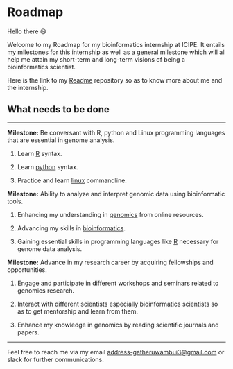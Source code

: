 # Roadmap

Hello there :smiley:
 
Welcome to my Roadmap for my bioinformatics internship at ICIPE. It entails my milestones for this internship as well as a general milestone which will all help me attain my short-term and long-term visions of being a bioinformatics scientist.

Here is the link to my [Readme](https://github.com/Gatheru-rose/rose_bioinformatics_intern/blob/main/README.md) repository so as to know more about me and the internship.

## **What needs to be done**

---
**Milestone:**  Be conversant with R, python and Linux programming languages that are essential in genome analysis.
 
  1. Learn [R](http://swcarpentry.github.io/r-novice-gapminder/) syntax.
 
  2. Learn [python](https://github.com/kipkurui/Python4Bioinformatics2019) syntax.
 
  3. Practice and learn [linux](http://swcarpentry.github.io/shell-novice/) commandline.
 
 **Milestone:** Ability to analyze and interpret genomic data using bioinformatic tools.
  
  1. Enhancing my understanding in [genomics](https://datacarpentry.org/genomics-workshop/) from online resources.
  
  2. Advancing my skills in [bioinformatics](https://training.h3abionet.org/IBT_2017/).
  
  3. Gaining essential skills in programming languages like [R](https://datacarpentry.org/genomics-r-intro/) necessary for genome data analysis.
 
 **Milestone:** Advance in my research career by acquiring fellowships and opportunities.
  
  1. Engage and participate in different workshops and seminars related to genomics research.
  
  2. Interact with different scientists especially bioinformatics scientists so as to get mentorship and learn from them.
  
  3. Enhance my knowledge in genomics by reading scientific journals and papers.
---
Feel free to reach me via my email address-gatheruwambui3@gmail.com or slack for further communications.

